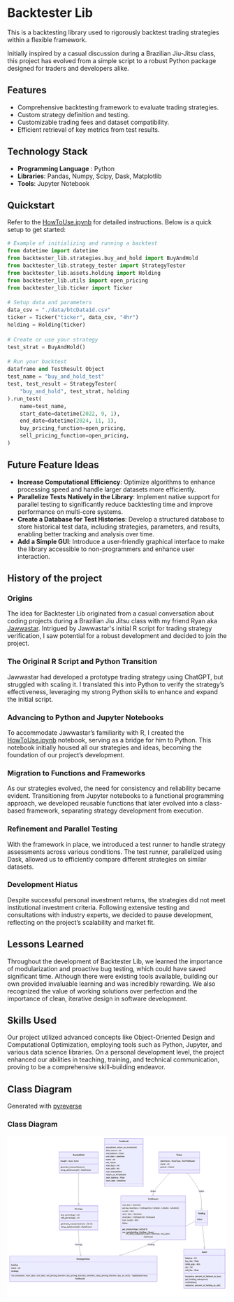 # Backtester Lib

This is a backtesting library used to rigorously backtest trading strategies within a flexible framework.

Initially inspired by a casual discussion during a Brazilian Jiu-Jitsu class, this project has evolved from a simple script to a robust Python package designed for traders and developers alike.

## Features

- Comprehensive backtesting framework to evaluate trading strategies.
- Custom strategy definition and testing.
- Customizable trading fees and dataset compatibility.
- Efficient retrieval of key metrics from test results.

## Technology Stack

- **Programming Language** : Python
- **Libraries**: Pandas, Numpy, Scipy, Dask, Matplotlib
- **Tools**: Jupyter Notebook

## Quickstart

Refer to the [HowToUse.ipynb](./HowToUse.ipynb) for detailed instructions. Below is a quick setup to get started:

```python
# Example of initializing and running a backtest
from datetime import datetime
from backtester_lib.strategies.buy_and_hold import BuyAndHold
from backtester_lib.strategy_tester import StrategyTester
from backtester_lib.assets.holding import Holding
from backtester_lib.utils import open_pricing
from backtester_lib.ticker import Ticker

# Setup data and parameters
data_csv = "./data/btcData1d.csv"
ticker = Ticker("ticker", data_csv, "4hr")
holding = Holding(ticker)

# Create or use your strategy
test_strat = BuyAndHold()

# Run your backtest
dataframe and TestResult Object
test_name = "buy_and_hold_test"
test, test_result = StrategyTester(
    "buy_and_hold", test_strat, holding
).run_test(
    name=test_name,
    start_date=datetime(2022, 9, 1),
    end_date=datetime(2024, 11, 1),
    buy_pricing_function=open_pricing,
    sell_pricing_function=open_pricing,
)
```

## Future Feature Ideas

- **Increase Computational Efficiency**: Optimize algorithms to enhance processing speed and handle larger datasets more efficiently.
- **Parallelize Tests Natively in the Library**: Implement native support for parallel testing to significantly reduce backtesting time and improve performance on multi-core systems.
- **Create a Database for Test Histories**: Develop a structured database to store historical test data, including strategies, parameters, and results, enabling better tracking and analysis over time.
- **Add a Simple GUI**: Introduce a user-friendly graphical interface to make the library accessible to non-programmers and enhance user interaction.

## History of the project

### Origins

The idea for Backtester Lib originated from a casual conversation about coding projects during a Brazilian Jiu Jitsu class with my friend Ryan aka [Jawwastar](https://github.com/jawwastar). Intrigued by Jawwastar's initial R script for trading strategy verification, I saw potential for a robust development and decided to join the project.

### The Original R Script and Python Transition

Jawwastar had developed a prototype trading strategy using ChatGPT, but struggled with scaling it. I translated this into Python to verify the strategy’s effectiveness, leveraging my strong Python skills to enhance and expand the initial script.

### Advancing to Python and Jupyter Notebooks

To accommodate Jawwastar’s familiarity with R, I created the [HowToUse.ipynb](./HowToUse.ipynb) notebook, serving as a bridge for him to Python. This notebook initially housed all our strategies and ideas, becoming the foundation of our project’s development.

### Migration to Functions and Frameworks

As our strategies evolved, the need for consistency and reliability became evident. Transitioning from Jupyter notebooks to a functional programming approach, we developed reusable functions that later evolved into a class-based framework, separating strategy development from execution.

### Refinement and Parallel Testing

With the framework in place, we introduced a test runner to handle strategy assessments across various conditions. The test runner, parallelized using Dask, allowed us to efficiently compare different strategies on similar datasets.

### Development Hiatus

Despite successful personal investment returns, the strategies did not meet institutional investment criteria. Following extensive testing and consultations with industry experts, we decided to pause development, reflecting on the project’s scalability and market fit.

## Lessons Learned

Throughout the development of Backtester Lib, we learned the importance of modularization and proactive bug testing, which could have saved significant time. Although there were existing tools available, building our own provided invaluable learning and was incredibly rewarding. We also recognized the value of working solutions over perfection and the importance of clean, iterative design in software development.

## Skills Used

Our project utilized advanced concepts like Object-Oriented Design and Computational Optimization, employing tools such as Python, Jupyter, and various data science libraries. On a personal development level, the project enhanced our abilities in teaching, training, and technical communication, proving to be a comprehensive skill-building endeavor.

## Class Diagram

Generated with [pyreverse](https://pylint.pycqa.org/en/latest/additional_tools/pyreverse/index.html)

### Class Diagram

<img src="./documentation/images/class_diagram.png">
